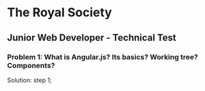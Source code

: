 
# The Royal Society

## Junior Web Developer - Technical Test

### Problem 1: What is Angular.js? Its basics? Working tree? Components?

Solution: step 1; 
### 

### 